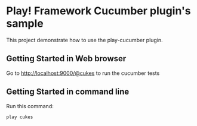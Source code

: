 # Play! Framework Cucumber plugin's sample

This project demonstrate how to use the play-cucumber plugin.

## Getting Started in Web browser

Go to [http://localhost:9000/@cukes](http://localhost:9000/@cukes) to run the cucumber tests
 
## Getting Started in command line

Run this command:

    play cukes
    